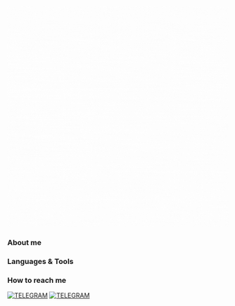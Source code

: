 ![Header](https://github.com/dcierra/dcierra/blob/main/assets/qa.gif)

### About me

### Languages & Tools


### How to reach me
[![TELEGRAM](https://img.shields.io/badge/-Telegram-090909?style=for-the-badge&logo=telegram&logoColor=27A0D9)](https://t.me/dcierra)
[![TELEGRAM](https://img.shields.io/badge/-VK-090909?style=for-the-badge&logo=vk&logoColor=27A0D9)](https://vk.com/tipaid)